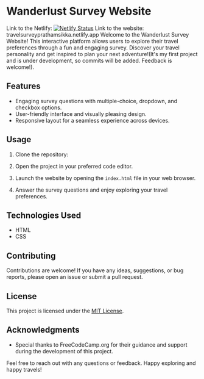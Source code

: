 # Wanderlust Survey Website
Link to the Netlify: [![Netlify Status](https://api.netlify.com/api/v1/badges/6df1276a-602c-47e8-8a0e-9fb8ce0f768b/deploy-status)](https://app.netlify.com/sites/travelsurveyprathamsikka/deploys)
Link to the website: travelsurveyprathamsikka.netlify.app
Welcome to the Wanderlust Survey Website! This interactive platform allows users to explore their travel preferences through a fun and engaging survey. Discover your travel personality and get inspired to plan your next adventure!(It's my first project and is under development, so commits will be added. Feedback is welcome!).

## Features

- Engaging survey questions with multiple-choice, dropdown, and checkbox options.
- User-friendly interface and visually pleasing design.
- Responsive layout for a seamless experience across devices.

## Usage

1. Clone the repository:

2. Open the project in your preferred code editor.

3. Launch the website by opening the `index.html` file in your web browser.

4. Answer the survey questions and enjoy exploring your travel preferences.

## Technologies Used

- HTML
- CSS

## Contributing

Contributions are welcome! If you have any ideas, suggestions, or bug reports, please open an issue or submit a pull request.

## License

This project is licensed under the [MIT License](LICENSE).

## Acknowledgments

- Special thanks to FreeCodeCamp.org for their guidance and support during the development of this project.

Feel free to reach out with any questions or feedback. Happy exploring and happy travels!

